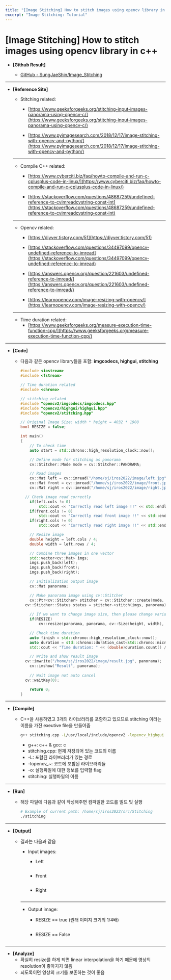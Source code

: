 ```yaml
---
title: "[Image Stitching] How to stitch images using opencv library in c++"
excerpt: "Image Stitching: Tutorial"
---
```

# [Image Stitching] How to stitch images using opencv library in c++

- **[Github Result]**
    
    - [GitHub - SungJaeShin/Image_Stitching](https://github.com/SungJaeShin/Image_Stitching.git)
    

---

- **[Reference Site]**
    - Stitching related:
        - [https://www.geeksforgeeks.org/stitching-input-images-panorama-using-opencv-c/](https://www.geeksforgeeks.org/stitching-input-images-panorama-using-opencv-c/)
            
        - [https://www.pyimagesearch.com/2018/12/17/image-stitching-with-opencv-and-python/](https://www.pyimagesearch.com/2018/12/17/image-stitching-with-opencv-and-python/)
                
    ---
    
    - Compile C++ related:
        - [https://www.cyberciti.biz/faq/howto-compile-and-run-c-cplusplus-code-in-linux/](https://www.cyberciti.biz/faq/howto-compile-and-run-c-cplusplus-code-in-linux/)
            
        - [https://stackoverflow.com/questions/48687259/undefined-reference-to-cvimreadcvstring-const-int](https://stackoverflow.com/questions/48687259/undefined-reference-to-cvimreadcvstring-const-int)
          
    ---
    
    - Opencv related:
        - [https://diyver.tistory.com/51](https://diyver.tistory.com/51)
            
        - [https://stackoverflow.com/questions/34497099/opencv-undefined-reference-to-imread](https://stackoverflow.com/questions/34497099/opencv-undefined-reference-to-imread)
            
        - [https://answers.opencv.org/question/221603/undefined-reference-to-imread/](https://answers.opencv.org/question/221603/undefined-reference-to-imread/)
                        
        - [https://learnopencv.com/image-resizing-with-opencv/](https://learnopencv.com/image-resizing-with-opencv/)
                
    ---
    
    - Time duration related:
        - [https://www.geeksforgeeks.org/measure-execution-time-function-cpp/](https://www.geeksforgeeks.org/measure-execution-time-function-cpp/)

---

- **[Code]**
    - 다음과 같은 opencv library들을 포함: **imgcodecs, highgui, stitching**
        
        ```cpp
        #include <iostream>
        #include <fstream>
        
        // Time duration related
        #include <chrono>
        
        // stitching related
        #include "opencv2/imgcodecs/imgcodecs.hpp"
        #include "opencv2/highgui/highgui.hpp"
        #include "opencv2/stitching.hpp"
        
        // Original Image Size: width * height = 4032 * 1908
        bool RESIZE = false;
        
        int main()
        {
        	// To check time
        	auto start = std::chrono::high_resolution_clock::now();
        
        	// Define mode for stitching as panorama
        	cv::Stitcher::Mode mode = cv::Stitcher::PANORAMA;
        
        	// Road images
        	cv::Mat left = cv::imread("/home/sj/iros2022/image/left.jpg", 1);
        	cv::Mat front = cv::imread("/home/sj/iros2022/image/front.jpg", 1);
        	cv::Mat right = cv::imread("/home/sj/iros2022/image/right.jpg", 1);
        
          // Check image read correctly
        	if(left.cols != 0)
        		std::cout << "Correctly read left image !!" << std::endl;
        	if(front.cols != 0)
        		std::cout << "Correctly read front image !!" << std::endl;
        	if(right.cols != 0)
        		std::cout << "Correctly read right image !!" << std::endl;
        
        	// Resize image 
        	double height = left.cols / 4;
        	double width = left.rows / 4;
        
        	// Combine three images in one vector 
        	std::vector<cv::Mat> imgs;
        	imgs.push_back(left);
        	imgs.push_back(front);
        	imgs.push_back(right);
        
        	// Initialization output image
        	cv::Mat panorama;
        
        	// Make panorama image using cv::Stitcher 
        	cv::Ptr<cv::Stitcher> stitcher = cv::Stitcher::create(mode, false);
          cv::Stitcher::Status status = stitcher->stitch(imgs, panorama);
        	
        	// If we want to change image size, then please change variable "RESIZE" **false** to **true** !!
        	if(RESIZE)
        		cv::resize(panorama, panorama, cv::Size(height, width), CV_INTER_LINEAR);
        
        	// Check time duration
        	auto finish = std::chrono::high_resolution_clock::now();
        	auto duration = std::chrono::duration_cast<std::chrono::microseconds>(finish - start);
        	std::cout << "Time duration: " << (double)duration.count() / 1000000 << " sec" << std::endl;
        
        	// Write and show result image 
          cv::imwrite("/home/sj/iros2022/image/result.jpg", panorama);
        	cv::imshow("Result", panorama);
          
        	// Wait image not auto cancel
          cv::waitKey(0);
        
        	return 0;
        }
        ```
        

---

- **[Compile]**
    - C++을 사용하였고 3개의 라이브러리를 포함하고 있으므로 stitching 이라는 이름을 가진 exeutive file을 만들어줌
        
        ```bash
        g++ stitching.cpp -L/usr/local/include/opencv2 -lopencv_highgui -lopencv_imgcodecs -lopencv_imgproc -lopencv_core -lopencv_stitching -o stitching
        ```
        
        - g++: c++ & gcc: c
        - stitching.cpp: 현재 저장되어 있는 코드의 이름
        - -L: 포함된 라이브러리가 있는 경로
        - -lopencv_~: 코드에 포함된 라이브러리들
        - -o: 실행파일에 대한 정보를 입력할 flag
        - stitching: 실행파일의 이름

---

- **[Run]**
    - 해당 파일에 다음과 같이 작성해주면 컴파일한 코드를 빌드 및 실행
        
        ```bash
        # Example of current path: /home/sj/iros2022/src/Stitching
        ./stitching
        ```
        

---

- **[Output]**
    - 결과는 다음과 같음
        - Input images:
            - Left
                <figure class="align-center">
                    <img src="{{ site.url }}{{ site.baseurl }}/assets/images/blog/stitch_tutorial/Untitled.jpeg" alt="">
                </figure> 
                
            - Front
                <figure class="align-center">
                    <img src="{{ site.url }}{{ site.baseurl }}/assets/images/blog/stitch_tutorial/Untitled 1.jpeg" alt="">
                </figure> 
                
            - Right
                <figure class="align-center">
                    <img src="{{ site.url }}{{ site.baseurl }}/assets/images/blog/stitch_tutorial/Untitled 2.jpeg" alt="">
                </figure>                 
        
        ---
        
        - Output image:
            - RESIZE == true (원래 이미지 크기의 1/4배)
                <figure class="align-center">
                    <img src="{{ site.url }}{{ site.baseurl }}/assets/images/blog/stitch_tutorial/Untitled 3.jpeg" alt="">
                </figure> 
                
            - RESIZE == False
                <figure class="align-center">
                    <img src="{{ site.url }}{{ site.baseurl }}/assets/images/blog/stitch_tutorial/Untitled 4.jpeg" alt="">
                </figure> 
                
---

- **[Analyze]**
    - 확실히 resize를 하게 되면 linear interpolation을 하기 때문에 영상의 resolution이 좋아지지 않음
    - 되도록이면 영상의 크기를 보존하는 것이 좋음